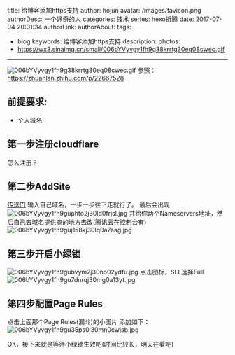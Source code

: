 title: 给博客添加https支持
author: hojun
avatar: /images/favicon.png
authorDesc: 一个好奇的人
categories: 技术
series: hexo折腾
date: 2017-07-04 20:01:34
authorLink:
authorAbout:
tags:
 - blog
keywords: 给博客添加https支持
description:
photos:
 - https://wx3.sinaimg.cn/small/006bYVyvgy1fh9g38krrtg30eq08cwec.gif
---
![006bYVyvgy1fh9g38krrtg30eq08cwec.gif](https://wx3.sinaimg.cn/mw690/006bYVyvgy1fh9g38krrtg30eq08cwec.gif)
参照：https://zhuanlan.zhihu.com/p/22667528

## **前提要求:**

 - 个人域名

## **第一步注册cloudflare**
怎么注册？
## **第二步AddSite**
[传送门](https://www.cloudflare.com/a/add-site)
输入自己域名，一步一步往下走就行了。
最后会出现
![006bYVyvgy1fh9guphto2j30ld0frjsl.jpg](https://wx1.sinaimg.cn/large/006bYVyvgy1fh9guphto2j30ld0frjsl.jpg)
并给你两个Nameservers地址，然后自己去域名提供商的地方去改(腾讯云在控制台有)
![006bYVyvgy1fh9guj158kj30lq0a7aag.jpg](https://wx1.sinaimg.cn/large/006bYVyvgy1fh9guj158kj30lq0a7aag.jpg)
## **第三步开启小绿锁**
![006bYVyvgy1fh9gubvym2j30no02ydfu.jpg](https://wx1.sinaimg.cn/large/006bYVyvgy1fh9gubvym2j30no02ydfu.jpg)
点击图标，SLL选择Full
![006bYVyvgy1fh9gu7dnrqj30mg0a13yt.jpg](https://wx4.sinaimg.cn/large/006bYVyvgy1fh9gu7dnrqj30mg0a13yt.jpg)
## **第四步配置Page Rules**
点击上面那个Page Rules(漏斗)的小图片
添加如下：
![006bYVyvgy1fh9gu35ps0j30mn0cwjsb.jpg](https://wx3.sinaimg.cn/large/006bYVyvgy1fh9gu35ps0j30mn0cwjsb.jpg)

OK，接下来就是等待小绿锁生效吧(时间比较长，明天在看吧)